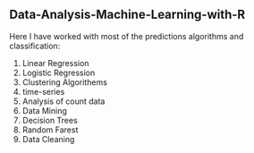 ## Data-Analysis-Machine-Learning-with-R

Here I have worked with most of the predictions algorithms and classification:

1. Linear Regression
2. Logistic Regression
3. Clustering Algorithems
4. time-series
5. Analysis of count data
6. Data Mining
7. Decision Trees
8. Random Farest
9. Data Cleaning
